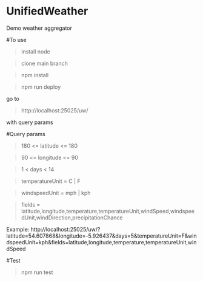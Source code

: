 # UnifiedWeather
Demo weather aggregator

#To use
>install node

>clone main branch

>npm install

>npm run deploy

go to

>http://localhost:25025/uw/

with query params

#Query params
>180 <= latitude <= 180

>90 <= longitude <= 90

>1 < days < 14

>temperatureUnit = C | F

>windspeedUnit = mph | kph

>fields = latitude,longitude,temperature,temperatureUnit,windSpeed,windspeedUnit,windDirection,precipitationChance

Example:
http://localhost:25025/uw/?latitude=54.607868&longitude=-5.926437&days=5&temperatureUnit=F&windspeedUnit=kph&fields=latitude,longitude,temperature,temperatureUnit,windSpeed

#Test
>npm run test
